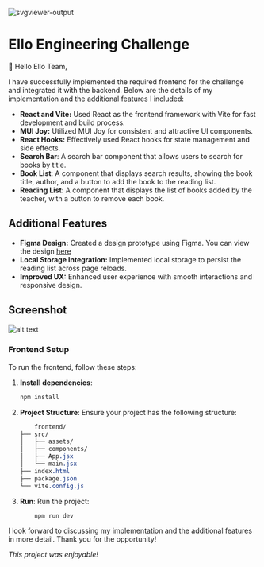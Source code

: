  ![svgviewer-output](https://github.com/ElloTechnology/backend_takehome/assets/3518127/561bc8d4-bffc-4360-b9ea-61e876bcec93)

# Ello Engineering Challenge

👋 Hello Ello Team,

I have successfully implemented the required frontend for the challenge and integrated it with the backend. Below are the details of my implementation and the additional features I included:

- **React and Vite:** Used React as the frontend framework with Vite for fast development and build process.
- **MUI Joy:** Utilized MUI Joy for consistent and attractive UI components.
- **React Hooks:** Effectively used React hooks for state management and side effects.
- **Search Bar**: A search bar component that allows users to search for books by title.
- **Book List**: A component that displays search results, showing the book title, author, and a button to add the book to the reading list.
- **Reading List**: A component that displays the list of books added by the teacher, with a button to remove each book.

## Additional Features

- **Figma Design:** Created a design prototype using Figma. You can view the design [here](https://www.figma.com/design/9qaALwuYKxcM6t2GJjcn60/ello?node-id=0-1&t=RAYEGf2NEhLlZY9Q-1)
- **Local Storage Integration:** Implemented local storage to persist the reading list across page reloads.
- **Improved UX:** Enhanced user experience with smooth interactions and responsive design.

## Screenshot

![alt text](https://github.com/emmanuelallan/Ello-Engineering-Challenge/blob/main/ui.png?raw=true)

### Frontend Setup

To run the frontend, follow these steps:

1. **Install dependencies**:

    ```bash
    npm install
    ```

2. **Project Structure**: Ensure your project has the following structure:

    ```css
        frontend/
    ├── src/
    │   ├── assets/
    │   ├── components/
    │   ├── App.jsx
    │   └── main.jsx
    ├── index.html
    ├── package.json
    └── vite.config.js
    ```

3. **Run**: Run the project:

    ```bash
        npm run dev
    ```

I look forward to discussing my implementation and the additional features in more detail. Thank you for the opportunity!

_This project was enjoyable!_
